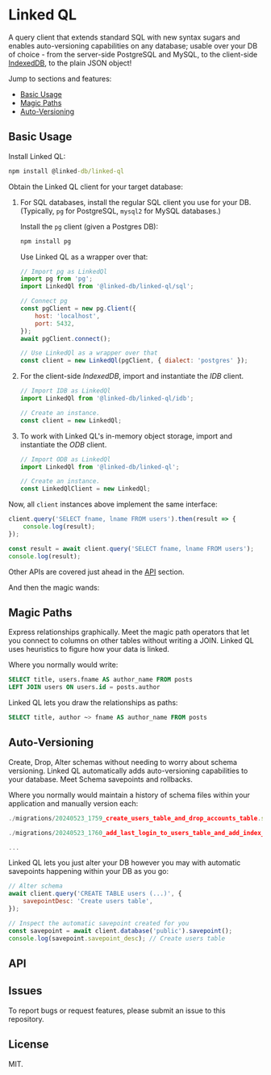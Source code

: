 # Linked QL

A query client that extends standard SQL with new syntax sugars and enables auto-versioning capabilities on any database; usable over your DB of choice - from the server-side PostgreSQL and MySQL, to the client-side [IndexedDB](https://developer.mozilla.org/en-US/docs/Web/API/IndexedDB_API), to the plain JSON object!

Jump to sections and features:

+ [Basic Usage](#basic-usage)
+ [Magic Paths](#magic-paths)
+ [Auto-Versioning](#auto-versioning)

## Basic Usage

Install Linked QL:

```cmd
npm install @linked-db/linked-ql
```

Obtain the Linked QL client for your target database:

1. For SQL databases, install the regular SQL client you use for your DB. (Typically, `pg` for PostgreSQL, `mysql2` for MySQL databases.)

    Install the `pg` client (given a Postgres DB):

    ```cmd
    npm install pg
    ```

    Use Linked QL as a wrapper over that:

    ```js
    // Import pg as LinkedQl
    import pg from 'pg';
    import LinkedQl from '@linked-db/linked-ql/sql';

    // Connect pg
    const pgClient = new pg.Client({
        host: 'localhost',
        port: 5432,
    });
    await pgClient.connect();

    // Use LinkedQl as a wrapper over that
    const client = new LinkedQl(pgClient, { dialect: 'postgres' });
    ```
    
2. For the client-side *IndexedDB*, import and instantiate the *IDB* client.
    
    ```js
    // Import IDB as LinkedQl
    import LinkedQl from '@linked-db/linked-ql/idb';
    
    // Create an instance.
    const client = new LinkedQl;
    ```
    
3. To work with Linked QL's in-memory object storage, import and instantiate the *ODB* client.

    ```js
    // Import ODB as LinkedQl
    import LinkedQl from '@linked-db/linked-ql';
    
    // Create an instance.
    const LinkedQlClient = new LinkedQl;
    ```

Now, all `client` instances above implement the same interface:

```js
client.query('SELECT fname, lname FROM users').then(result => {
    console.log(result);
});
```

```js
const result = await client.query('SELECT fname, lname FROM users');
console.log(result);
```

Other APIs are covered just ahead in the [API](#api) section.

And then the magic wands:

## Magic Paths

Express relationships graphically. Meet the magic path operators that let you connect to columns on other tables without writing a JOIN. Linked QL uses heuristics to figure how your data is linked.

Where you normally would write:

```sql
SELECT title, users.fname AS author_name FROM posts
LEFT JOIN users ON users.id = posts.author
```

Linked QL lets you draw the relationships as paths:

```sql
SELECT title, author ~> fname AS author_name FROM posts
```

## Auto-Versioning

Create, Drop, Alter schemas without needing to worry about schema versioning. Linked QL automatically adds auto-versioning capabilities to your database. Meet Schema savepoints and rollbacks.

Where you normally would maintain a history of schema files within your application and manually version each:

```js
./migrations/20240523_1759_create_users_table_and_drop_accounts_table.sql
```

```js
./migrations/20240523_1760_add_last_login_to_users_table_and_add_index_on_order_status_table.sql
```

```js
...
```

Linked QL lets you just alter your DB however you may with automatic savepoints happening within your DB as you go:

```js
// Alter schema
await client.query('CREATE TABLE users (...)', {
    savepointDesc: 'Create users table',
});

// Inspect the automatic savepoint created for you
const savepoint = await client.database('public').savepoint();
console.log(savepoint.savepoint_desc); // Create users table
```

## API

<!--

1. The `client.query()` method lets you run any SQL query on your database.

    ```js
    // Run a query
    client.query('SELECT fname, lname FROM users').then(result => {
        console.log(result);
    });
    ```

2. Other methods give us a programmatic way to manipulate or query the database. (Docs coming soon.)
    1. The `client.createDatabase()` and `client.createDatabaseIfNotExists()` methods. (Returning a `Database` instance (`database`).)
    2. The `client.dropDatabase()` and `client.dropDatabaseIfExists()` methods.
    3. The `client.databases()` method - for listing databases, and the `client.database(name)` method - for obtaining a `Database` instance (`database`).
    4. The `database.createTable()`, `database.alterTable()`, and `database.dropTable()` methods.
    5. The `database.tables()` method - for listing tables, the `database.table(name)` method - for obtaining a `Table` instance (`table`).
    6. The `table.getAll()` method - for listing entries, the `table.get(id)` method - for obtaining an entry, the `table.count()` method - for count.
    7. The `table.addAll()` and `table.add()` methods.
    8. The `table.putAll()` and `table.put()` methods.
    9. The `table.deleteAll()` and `table.delete()` methods.

[Learn more about the API](../learn/the-api). (DOCS coming soon.)

## What About Relationships? - The Language

Objective SQL is a superset of the same familiar, powerful SQL language you know...

```sql
SELECT post_title, users.fname AS author_name FROM posts
LEFT JOIN users ON users.id = posts.author_id;
```

...with an object-oriented syntax for relationships, built into the language...

```sql
SELECT post_title, author_id->fname AS author_name FROM posts;
```

...and that's SQL without the query complexity!

[Learn more about the language](../learn/the-language) and see just what's possible with the *arrow* syntax. (DOCS coming soon.)

## Documentation
[Objective SQL Documentions](https://webqit.io/tooling/objective-sql)
-->

## Issues
To report bugs or request features, please submit an issue to this repository.

## License
MIT.

<!--
    font-family: -apple-system, BlinkMacSystemFont, "Segoe UI", Roboto, Oxygen-Sans, Ubuntu, Cantarell, "Helvetica Neue", sans-serif;
-->
